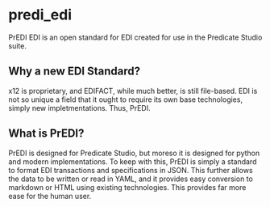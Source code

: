 # predi_edi
PrEDI EDI is an open standard for EDI created for use in the Predicate Studio suite.

## Why a new EDI Standard?
x12 is proprietary, and EDIFACT, while much better, is still file-based. EDI is not so unique a field that it ought to require its own base technologies, simply new impletmentations. Thus, PrEDI. 

## What is PrEDI?
PrEDI is designed for Predicate Studio, but moreso it is designed for python and modern implementations. To keep with this, PrEDI is simply a standard to format EDI transactions and specifications in JSON. This further allows the data to be written or read in YAML, and it provides easy conversion to markdown or HTML using existing technologies. This provides far more ease for the human user.

